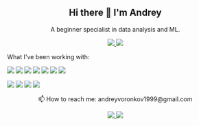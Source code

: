 <h2 align = "center"> Hi there 👋 I'm Andrey </h2>
<p align = "center"> A beginner specialist in data analysis and ML. </p>

<p align = "center" dir = "auto">
  <a href = "https://www.hackerrank.com/dashboard" rel="nofollow">
    <img src = "https://img.shields.io/badge/-Hackerrank-2EC866?style=for-the-badge&logo=HackerRank&logoColor=white" style="max-width: 100%;">        
  </a>  
  <a href = "https://www.kaggle.com/andrewvoronkov" rel = "nofollow">
    <img src = "https://img.shields.io/badge/Kaggle-20BEFF?style=for-the-badge&logo=Kaggle&logoColor=white" style="max-width: 100%;">
  </a> 
</p>

<p> What I've been working with: </p>

<p>
  <img src = "https://img.shields.io/badge/Python-FFD43B?style=for-the-badge&logo=python&logoColor=blue" style="max-width: 100%;">
  <img src = "https://img.shields.io/badge/TensorFlow-FF6F00?style=for-the-badge&logo=tensorflow&logoColor=white" style="max-width: 100%;">
  <img src = "https://img.shields.io/badge/Keras-FF0000?style=for-the-badge&logo=keras&logoColor=white" style="max-width: 100%;">
  <img src = "https://img.shields.io/badge/SciPy-654FF0?style=for-the-badge&logo=SciPy&logoColor=white" style="max-width: 100%;">
  <img src = "https://img.shields.io/badge/scikit_learn-F7931E?style=for-the-badge&logo=scikit-learn&logoColor=white" style="max-width: 100%;">
  <img src = "https://img.shields.io/badge/Numpy-777BB4?style=for-the-badge&logo=numpy&logoColor=white" style="max-width: 100%;">
  <img src = "https://img.shields.io/badge/Pandas-2C2D72?style=for-the-badge&logo=pandas&logoColor=white" style="max-width: 100%;">
</p>

<p>
  <img src = "https://img.shields.io/badge/Google%20Sheets-34A853?style=for-the-badge&logo=google-sheets&logoColor=white" style="max-width: 100%;">
  <img src = "https://img.shields.io/badge/Microsoft_Excel-217346?style=for-the-badge&logo=microsoft-excel&logoColor=white" style="max-width: 100%;">
  <img src = "https://img.shields.io/badge/MySQL-005C84?style=for-the-badge&logo=mysql&logoColor=white" style="max-width: 100%;">
  <img src = "https://img.shields.io/badge/R-276DC3?style=for-the-badge&logo=r&logoColor=white" style="max-width: 100%;">
</p>

<p align = "center"> 📫 How to reach me: andreyvoronkov1999@gmail.com </p>

<p align = "center" dir = "auto">
  <a href = "https://wa.me/79304175359" rel = "nofollow">
    <img src = "https://img.shields.io/badge/WhatsApp-25D366?style=for-the-badge&logo=whatsapp&logoColor=white" style="max-width: 100%;">
  </a>  
  <a href = "https://t.me/AndreyVoronkov9" rel="nofollow">
    <img src = "https://img.shields.io/badge/Telegram-2CA5E0?style=for-the-badge&logo=telegram&logoColor=white" style="max-width: 100%;">        
  </a>  
</p>

<!--
**amateur9/amateur9** is a ✨ _special_ ✨ repository because its `README.md` (this file) appears on your GitHub profile.

Here are some ideas to get you started:

- 🔭 I’m currently working on ...
- 🌱 I’m currently learning ...
- 👯 I’m looking to collaborate on ...
- 🤔 I’m looking for help with ...
- 💬 Ask me about ...
- 📫 How to reach me: ...
- 😄 Pronouns: ...
- ⚡ Fun fact: ...
-->
